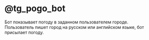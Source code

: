 # @tg_pogo_bot
Бот показывает погоду в заданном пользователем городе. Пользователь пишет город на русском или английском языке, бот присылает погоду.
